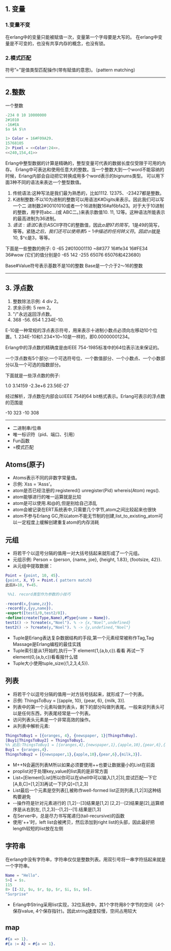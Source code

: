 ## 1. 变量

### 1.变量不变

在erlang中的变量只能被赋值一次，变量第一个字母要是大写的。
在erlang中变量是不可变的，也没有共享内存的概念，也没有锁。

### 2.模式匹配

符号”=”是值类型匹配操作(带有赋值的意思)。（pattern matching）
* * * * *

## 2.整数

一个整数

```erlang
-234 0 10 10000000
2#1010
-16#EA
$a $A $\n

1> Color = 16#F09A29. 
15768105
2> Pixel = <<Color:24>>.
<<240,154,41>>
```

Erlang中整型数据的计算是精确的，整型变量可代表的数据长度仅受限于可用的内存。
Erlang中可表达和使用任意大的整数。当一个整数大到一个word不能容纳的时候，Erlang内部会自动把它转换成用多个word表示的bignums类型。
可以用下面3种不同的语法来表达一个整型数值。

1. 传统语法:这种写法是我们最为熟悉的，比如1112. 12375、-23427都是整数。
2. K进制整数:不以10为进制的整数可以用语法K#Digits来表示。因此我们可以写一个二
进制数2#00101010或者一个16进制数16#af6bfa23。对于大于10进制的整数，用字符abc...(或
ABC二。)来表示数值10. 11, 12等。这种语法所能表示的最高进制为36进制。
3. $语法:语法$C表示ASCII字符C的整数值，因此$a是97的简写，$1是49的简写，等等。紧随$之后，我们还可以使用表5-1中描述的任何转义符。因此$\n就是10, $\^c是3，等等。
  
下面是一些整数的例子:
0 -65 2#010001110 ~8#377 16#fe34 16#FE34 36#wow
(它们的值分别是0 -65 142 -255 65076 65076和423680)

Base#Value符号表示基数不是10的整数 Base是一个介于2～16的整数

* * * * *

## 3. 浮点数  

1. 整数除法示例: 4 div 2。
2. 求余示例:     5 rem 2。
3. "/"永远返回浮点数。
4. 368 -56. 654 1.234E-10.

E-10是一种常规的浮点表示符号，用来表示十进制小数点必须向左移动10个位置。1. 234E-10和1.234×10~10是一样的，即0.00000001234。

Erlang中的浮点数的精确度是由IEEE 754-1985标准中的64位表示法来保证的。

一个浮点数有5个部分:一个可选符号位、一个数值部分、一个小数点、一个小数部分以及一个可选的指数部分。

下面就是一些浮点数的例子:

1.0 3.14159 -2.3e+6 23.56E-27

  经过解析，浮点数在内部会以IEEE 754的64 bit格式表示。Erlang可表示的浮点数的范围是

-10 323 -10 308

* * * * *

* 二进制串/位串
* 唯一标识符（pid、端口、引用）
* Fun函数
* =模式匹配

## Atoms(原子)

* Atoms表示不同的非数字常量值。
* 示例: Xss = 'Asss'。  
* atom是否已经注册的:registered() unregister(Pid) whereis(Atom) regs().
* atom能够进行的唯一运算就是比较
* atom是可以使用.和@的,但是别给自己添乱
* atom会被记录在ERT系统表中,只需要几个字节,atom之间比较起来也很快
* atom不参与Erlang GC,所以atom不能无节制的创建,list_to_existing_atom可以一定程度上缓解创建重复atom的内存消耗

## 元组

* 将若干个以逗号分隔的值用一对大括号括起来就形成了一个元组。
* 元组示例: Person = {person, {name, joe}, {height, 1.83}, {footsize, 42}}.
* 从元组中提取数据：

```erlang
Point = {point, 10, 45}.
{point, X, Y} = Point.( pattern match)
此后X=10, Y=45.

 %%1. record类型作为参数的小技巧
 
-record(x,{name,zz}).
-record(y,{yy,name}).
-export([test1/0,test2/0]).
-define(create(Type,Name),#Type{name = Name}).
test1() -> ?create(x,"Noel"). % -> {x,"Noel",undefined}
test2() -> ?create(y,"Noel"). % -> {y,undefined,"Noel"}
```

* Tuple是Erlang表达复杂数据结构的手段,第一个元素经常被称作Tag,Tag Massage是Erlang编程的最佳实践
* Tuple索引是从1开始的,执行一下 element(1,{a,b,c}).看看 再试一下element(0,{a,b,c})看看报什么错
* Tuple大小使用tuple_size({1,2,3,4,5}).

## 列表

* 将若干个以逗号分隔的值用一对方括号括起来，就形成了一个列表。
* 示例: ThingsToBuy = [{apple, 10}, {pear, 6}, {milk, 3}].
* 列表中的第一个元素叫做列表头，剩下的部分叫做列表尾。一般来说列表头可以是任何东西，列表尾经常是一个列表。
* 访问列表头元素是一个非常高效的操作。
* 从列表中解析元素:

```erlang
ThingsToBuy1 = [{oranges, 4}, {newspaper, 1}|ThingsToBuy].
[Buy1|ThingsToBuy2] = ThingsToBuy1.
%% 此后:ThingsToBuy1 = [{oranges,4},{newspaper,1},{apple,10},{pear,6},{milk,3}].
Buy1 = {oranges,4}.
ThingsToBuy2 = [{newspaper,1},{apple,10},{pear,6},{milk,3}].
```

* M++N会遍历列表M所以如果必须要使用++也要让数据量小的List在前面
* proplist对于处理key_value的list真的是非常方面
* List=[Element|List]所以你可以在shell中可以输入[1,2|3],尝试匹配一下它 [A,B,C]=[1,2|3]再试一下[P,Q]=[1,2,3]
* List最后一个元素是空列表[],被称作well-formed list正则列表,[1,2|3]这种结构要避免
* --操作符是针对元素进行的 [1,2]--[3]结果是[1,2] [2,2]--[2]结果是[2],运算顺序是从右到左, [1,2,3]--[1,2]--[1].结果是[1,3]
* 在Server中，总是尽力书写尾递归(tail-recursive)的函数
* 使用'++'时，left list会被拷贝，然后添加到right list的头部，因此最好把length较短的list放在左侧

## 字符串

在erlang中没有字符串，字符串仅仅是整数列表。用双引号将一串字符括起来就是一个字符串。

```erlang
Name = "Hello".
5>I = $s.
115
8> [I-32, $u, $r, $p, $r, $i, $s, $e].
"Surprise"
```

* Erlang中String采用list实现，32位系统中，其1个字符用8个字节的空间（4个保存value, 4个保存指针)。因此string速度较慢，空间占用较大

## map

```erlang
#{a => 1}.
#{a := A} = #{a => 1}. 
 
```
